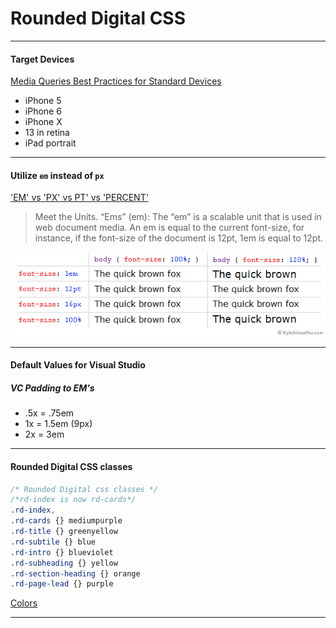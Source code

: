 # Rounded Digital CSS

---

#### Target Devices
[Media Queries Best Practices for Standard Devices
](https://css-tricks.com/snippets/css/media-queries-for-standard-devices/
)

- iPhone 5
- iPhone 6
- iPhone X
- 13 in retina
- iPad portrait


---

#### Utilize `em` instead of `px`
['EM' vs 'PX' vs PT' vs 'PERCENT'](https://kyleschaeffer.com/development/css-font-size-em-vs-px-vs-pt-vs/)

> Meet the Units. “Ems” (em): The “em” is a scalable unit that is used in web document media. An em is equal to the current font-size, for instance, if the font-size of the document is 12pt, 1em is equal to 12pt.

![image](./img/font-size-1.png)

---

#### Default Values for Visual Studio
##### VC Padding to EM's
- .5x = .75em
- 1x = 1.5em (9px)
- 2x = 3em

---

#### Rounded Digital CSS classes
```css
/* Rounded Digital css classes */
/*rd-index is now rd-cards*/
.rd-index,
.rd-cards {} mediumpurple
.rd-title {} greenyellow
.rd-subtile {} blue
.rd-intro {} blueviolet
.rd-subheading {} yellow
.rd-section-heading {} orange
.rd-page-lead {} purple
```
[Colors](https://www.w3schools.com/cssref/css_colors.asp)

---
